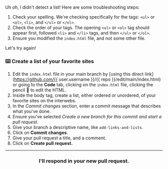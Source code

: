 Uh oh, I didn't detect a list! Here are some troubleshooting steps:

1. Check your spelling. We're checking specifically for the tags: `<ul>` or `<ol>`, `<li>`, and `</ul>` or `</ol>`.
2. Check the order of your tags. The opening `<ul>` or `<ol>` tag should appear first, followed `<li>` and `</li>` tags, and then `</ul>` or `</ol>`.
3. Ensure you modified the `index.html` file, and not some other file. 

Let's try again!

### :keyboard: Create a list of your favorite sites

1. Edit the `index.html` file in your main branch by [using this direct link](https://github.com/{{ user.username }}/{{ repo }}/edit/main/index.html) or going to the **Code** tab, clicking on the `index.html` file, clicking the pencil :pencil: to edit the HTML.
1. Inside the body tag, create a list, either ordered or unordered, of your favorite sites on the interwebs.
1. In the _Commit changes_ section, enter a commit message that describes what you've done.
1. Ensure you've selected _Create a new branch for this commit and start a pull request_.
1. Give your branch a descriptive name, like `add-links-and-lists`.
1. Click on **Commit changes**.
1. Give your pull request a title, and a comment.
1. Click on **Create pull request.**

<hr>
<h3 align="center">I'll respond in your new pull request.</h3>
